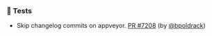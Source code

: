 ### 🧪 Tests

- Skip changelog commits on appveyor.  [PR #7208](https://github.com/datalad/datalad/pull/7208) (by [@bpoldrack](https://github.com/bpoldrack))
